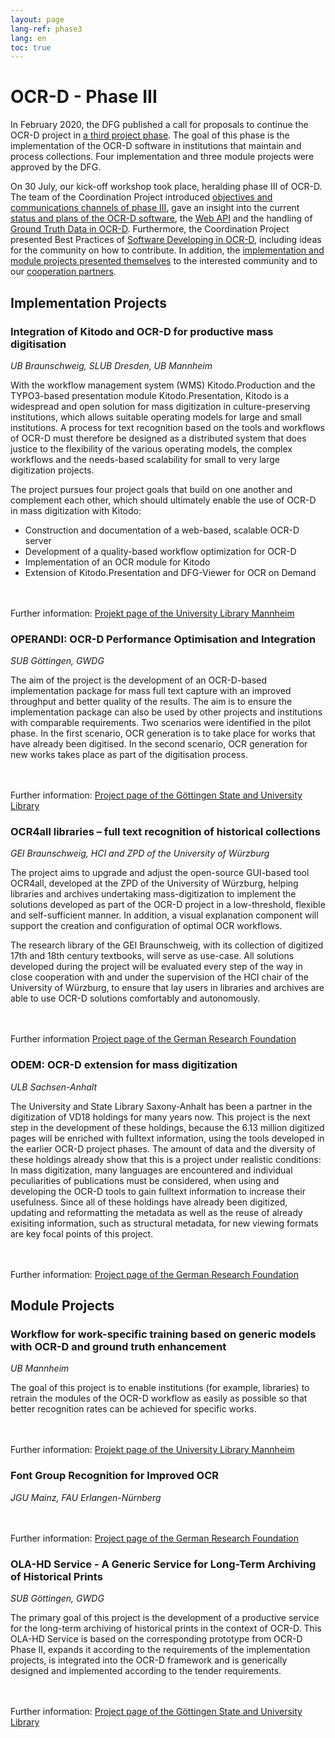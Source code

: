 ```yaml
---
layout: page
lang-ref: phase3
lang: en
toc: true
---
```


# OCR-D - Phase III

In February 2020, the DFG published a call for proposals to continue the OCR-D project in [a third project phase](https://ocr-d.de/en/2020/02/25/dfg-call.html). 
The goal of this phase is the implementation of the OCR-D software in institutions that 
maintain and process collections. Four implementation and three module projects were approved by the DFG. 

On 30 July, our kick-off workshop took place, heralding phase III of OCR-D. The team of the Coordination Project introduced [objectives and communications channels of phase III](https://ocr-d.de/assets/kick-off/phase3.pdf), gave an insight into the current [status and plans of the OCR-D software](https://ocr-d.de/assets/kick-off/spec_core_ocrd_all.pdf), the [Web API](https://ocr-d.de/assets/kick-off/web-api.pdf) and the handling of [Ground Truth Data in OCR-D](https://ocr-d.de/assets/kick-off/gt.pdf). Furthermore, the Coordination Project presented Best Practices of [Software Developing in OCR-D](https://ocr-d.de/assets/kick-off/software-development.pdf), including ideas for the community on how to contribute. 
In addition, the [implementation and module projects presented themselves](https://ocr-d.de/assets/kick-off/lightning-talks.pdf) to the interested community and to our [cooperation partners](https://ocr-d.de/en/contact#cooperation-partners).

## Implementation Projects

### Integration of Kitodo and OCR-D for productive mass digitisation 
_UB Braunschweig, SLUB Dresden, UB Mannheim_

With the workflow management system (WMS) Kitodo.Production and the TYPO3-based presentation module Kitodo.Presentation, Kitodo is a widespread and open solution for mass digitization in culture-preserving institutions, which allows suitable operating models for large and small institutions. 
A process for text recognition based on the tools and workflows of OCR-D must therefore be designed as a distributed system that does justice to the flexibility of the various operating models, the complex workflows and the needs-based scalability for small to very large digitization projects.

The project pursues four project goals that build on one another and complement each other, which should ultimately enable the use of OCR-D in mass digitization with Kitodo:

* Construction and documentation of a web-based, scalable OCR-D server
* Development of a quality-based workflow optimization for OCR-D
* Implementation of an OCR module for Kitodo
* Extension of Kitodo.Presentation and DFG-Viewer for OCR on Demand

<br/><br/>
Further information: [Projekt page of the University Library Mannheim](https://www.bib.uni-mannheim.de/en/about/projects-of-the-university-library/ocr-d-kitodo/)

### OPERANDI: OCR-D Performance Optimisation and Integration 
_SUB Göttingen, GWDG_

The aim of the project is the development of an OCR-D-based implementation package for mass full text capture with an improved throughput and better quality of the results. 
The aim is to ensure the implementation package can also be used by other projects and institutions with comparable requirements. 
Two scenarios were identified in the pilot phase. 
In the first scenario, OCR generation is to take place for works that have already been digitised. 
In the second scenario, OCR generation for new works takes place as part of the digitisation process.

<br/><br/>
Further information: [Project page of the Göttingen State and University Library](https://www.sub.uni-goettingen.de/en/projects-research/project-details/projekt/operandi-ocr-d-performance-optimisation-and-integration/)

### OCR4all libraries – full text recognition of historical collections 
_GEI Braunschweig, HCI and ZPD of the University of Würzburg_

The project aims to upgrade and adjust the open-source GUI-based tool OCR4all, developed at the ZPD of the University of Würzburg, helping libraries and archives undertaking mass-digitization to implement the solutions developed as part of the OCR-D project in a low-threshold, flexible and self-sufficient manner. In addition, a visual explanation component will support the creation and configuration of optimal OCR workflows.

The research library of the GEI Braunschweig, with its collection of digitized 17th and 18th century textbooks, will serve as use-case. All solutions developed during the project will be evaluated every step of the way in close cooperation with and under the supervision of the HCI chair of the University of Würzburg, to ensure that lay users in libraries and archives are able to use OCR-D solutions comfortably and autonomously.

<br/><br/>
Further information [Project page of the German Research Foundation](https://gepris.dfg.de/gepris/projekt/460665940?language=en)

### ODEM: OCR-D extension for mass digitization 
_ULB Sachsen-Anhalt_

The University and State Library Saxony-Anhalt has been a partner in the digitization of VD18 holdings for many years now. 
This project is the next step in the development of these holdings, because the 6.13 million digitized pages will be enriched with fulltext information, using the tools developed in the earlier OCR-D project phases. 
The amount of data and the diversity of these holdings already show that this is a project under realistic conditions: In mass digitization, many languages are encountered and individual peculiarities of publications must be considered, when using and developing the OCR-D tools to gain fulltext information to increase their usefulness. 
Since all of these holdings have already been digitized, updating and reformatting the metadata as well as the reuse of already exisiting information, such as structural metadata, for new viewing formats are key focal points of this project.

<br/><br/>
Further information: [Project page of the German Research Foundation](https://gepris.dfg.de/gepris/projekt/460554747?language=en)

## Module Projects

### Workflow for work-specific training based on generic models with OCR-D and ground truth enhancement 
_UB Mannheim_

The goal of this project is to enable institutions (for example, libraries) to retrain the modules of the OCR-D workflow as easily as possible so that better recognition rates can be achieved for specific works.

<br/><br/>
Further information: [Projekt page of the University Library Mannheim](https://www.bib.uni-mannheim.de/en/about/projects-of-the-university-library/ocr-d-modelltraining/)

### Font Group Recognition for Improved OCR 
_JGU Mainz, FAU Erlangen-Nürnberg_

<br/><br/>
Further information: [Project page of the German Research Foundation](https://gepris.dfg.de/gepris/projekt/460605811?language=en)

### OLA-HD Service - A Generic Service for Long-Term Archiving of Historical Prints 
_SUB Göttingen, GWDG_

The primary goal of this project is the development of a productive service for the long-term archiving of historical prints in the context of OCR-D. This OLA-HD Service is based on the corresponding prototype from OCR-D Phase II, expands it according to the requirements of the implementation projects, is integrated into the OCR-D framework and is generically designed and implemented according to the tender requirements.

<br/><br/>
Further information: [Project page of the Göttingen State and University Library](https://www.sub.uni-goettingen.de/en/projects-research/project-details/projekt/ola-hd-service-a-generic-service-for-long-term-archiving-of-historical-prints/)